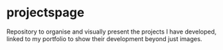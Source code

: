 # projectspage
Repository to organise and visually present the projects I have developed, linked to my portfolio to show their development beyond just images.
